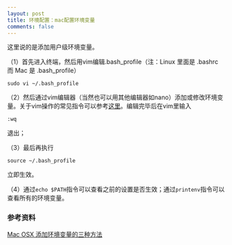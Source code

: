 ```yaml
---
layout: post
title: 环境配置：mac配置环境变量
comments: false
---
```


<!--more-->


这里说的是添加用户级环境变量。

（1）首先进入终端，然后用vim编辑.bash\_profile（注：Linux 里面是 .bashrc 而 Mac 是 .bash\_profile）

```
sudo vi ~/.bash_profile
```

（2）然后通过vim编辑器（当然也可以用其他编辑器如nano）添加或修改环境变量。关于vim操作的常见指令可以参考[这里]()。编辑完毕后在vim里输入
```
:wq
```
退出；

（3）最后再执行

```
source ~/.bash_profile
```

立即生效。

（4）通过```echo $PATH```指令可以查看之前的设置是否生效；通过```printenv```指令可以查看所有的环境变量。


### 参考资料 ###

[Mac OSX 添加环境变量的三种方法](http://yijiebuyi.com/blog/41ee3bab0c5bf1d43c7a8ccc7f0fe44e.html)
